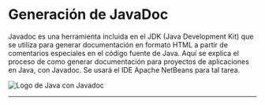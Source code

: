 # Generación de JavaDoc
Javadoc es una herramienta incluida en el JDK (Java Development Kit) que se utiliza para generar documentación en formato HTML a partir de comentarios especiales en el código fuente de Java. Aquí se explica el proceso de como generar documentación para proyectos de aplicaciones en Java, con Javadoc. Se usará el IDE Apache NetBeans para tal tarea.

![Logo de Java con Javadoc](https://lh5.googleusercontent.com/PLfEYBeI7eX5ht1Eubhyh5Tq4pZKHiOW49y_NfbEV6owINbD746k8t3ssaig7TE8N1B6zy6qd6HbgH1VMZmCMkVHa5qLj2Dd_EQE5qpR4EY1WnI9UKi7DCCC64pJZm779GmU2A9i)

---

